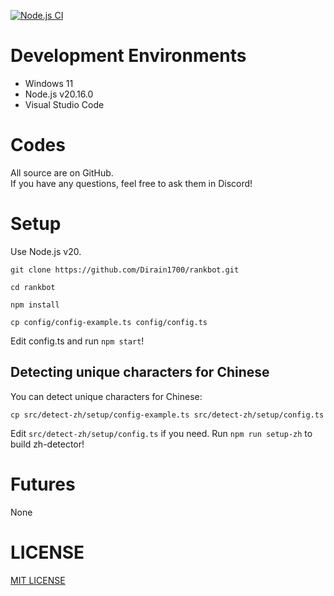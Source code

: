 [![Node.js CI](https://github.com/Dirain1700/rankbot/actions/workflows/node.js.yml/badge.svg?branch=main&event=push)](https://github.com/Dirain1700/rankbot/actions/workflows/node.js.yml)

# Development Environments

- Windows 11
- Node.js v20.16.0
- Visual Studio Code

# Codes

All source are on GitHub.<br/>
If you have any questions, feel free to ask them in Discord!

# Setup

Use Node.js v20.

```
git clone https://github.com/Dirain1700/rankbot.git

cd rankbot

npm install

cp config/config-example.ts config/config.ts
```

Edit config.ts and run `npm start`!

## Detecting unique characters for Chinese

You can detect unique characters for Chinese:

```
cp src/detect-zh/setup/config-example.ts src/detect-zh/setup/config.ts
```

Edit `src/detect-zh/setup/config.ts` if you need.
Run `npm run setup-zh` to build zh-detector!

# Futures

None

# LICENSE

[MIT LICENSE](./LICENSE)
